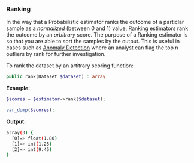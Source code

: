 ### Ranking
In the way that a Probabilistic estimator ranks the outcome of a particlar sample as a *normalized* (between 0 and 1) value, Ranking estimators rank the outcome by an *arbitrary* score. The purpose of a Ranking estimator is so that you are able to sort the samples by the output. This is useful in cases such as [Anomaly Detection](#anomaly-detectors) where an analyst can flag the top n outliers by rank for further investigation.

To rank the dataset by an artitrary scoring function:
```php
public rank(Dataset $dataset) : array
```

**Example:**

```php
$scores = $estimator->rank($dataset);

var_dump($scores);
```

**Output:**

```sh
array(3) {
  [0]=> float(1.80)
  [1]=> int(1.25)
  [2]=> int(9.45)
}
```